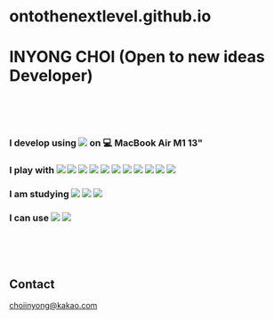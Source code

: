 # ontothenextlevel.github.io

INYONG CHOI (Open to new ideas Developer)
=============
<br/><br/><br/>
### I develop using <img src="https://img.shields.io/badge/visualstudiocode-007ACC?style=flat&logo=visualstudiocode&logoColor=white" /> on 💻 MacBook Air M1 13"

### I play with <img src="https://img.shields.io/badge/React-61DAFB?style=flat&logo=React&logoColor=white" /> <img src="https://img.shields.io/badge/Next.js-000000?style=flat&logo=nextdotjs&logoColor=white" /> <img src="https://img.shields.io/badge/javascript-F7DF1E?style=flat&logo=javascript&logoColor=white" /> <img src="https://img.shields.io/badge/typescript-3178C6?style=flat&logo=typescript&logoColor=white" /> <img src="https://img.shields.io/badge/HTML5-E34F26?style=flat&logo=HTML5&logoColor=white" /> <img src="https://img.shields.io/badge/CSS3-1572B6?style=flat&logo=CSS3&logoColor=white" /> <img src="https://img.shields.io/badge/Axios-5A29E4?style=flat&logo=Axios&logoColor=white" /> <img src="https://img.shields.io/badge/Socket.io-010101?style=flat&logo=socketdotio&logoColor=white" /> <img src="https://img.shields.io/badge/Tailwind CSS-06B6D4?style=flat&logo=tailwindcss&logoColor=white" /> <img src="https://img.shields.io/badge/styledcomponents-DB7093?style=flat&logo=styledcomponents&logoColor=white" /> <img src="https://img.shields.io/badge/PocketBase-B8DBE4?style=flat&logo=pocketbase&logoColor=white" /> 

### I am studying <img src="https://img.shields.io/badge/Three.js-000000?style=flat&logo=threedotjs&logoColor=white" /> <img src="https://img.shields.io/badge/mysql-4479A1?style=flat&logo=mysql&logoColor=white" /> <img src="https://img.shields.io/badge/Node.js-339933?style=flat&logo=nodedotjs&logoColor=white" />

### I can use <img src="https://img.shields.io/badge/adobephotoshop-31A8FF?style=flat&logo=adobephotoshop&logoColor=white" /> <img src="https://img.shields.io/badge/adobeillustrator-FF9A00?style=flat&logo=adobeillustrator&logoColor=white" />



<br/><br/><br/>

## Contact

choiinyong@kakao.com
